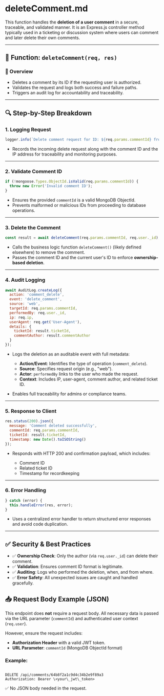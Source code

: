 # deleteComment.md

This function handles the **deletion of a user comment** in a secure, traceable, and validated manner. It is an Express.js controller method typically used in a ticketing or discussion system where users can comment and later delete their own comments.

---

## 🔁 Function: `deleteComment(req, res)`

### 🧱 Overview
- Deletes a comment by its ID if the requesting user is authorized.
- Validates the request and logs both success and failure paths.
- Triggers an audit log for accountability and traceability.

---

## 🔍 Step-by-Step Breakdown

### 1. **Logging Request**
```js
logger.info(`Delete comment request for ID: ${req.params.commentId} from IP: ${req.ip}`);
````

* Records the incoming delete request along with the comment ID and the IP address for traceability and monitoring purposes.

---

### 2. **Validate Comment ID**

```js
if (!mongoose.Types.ObjectId.isValid(req.params.commentId)) {
  throw new Error('Invalid comment ID');
}
```

* Ensures the provided `commentId` is a valid MongoDB ObjectId.
* Prevents malformed or malicious IDs from proceeding to database operations.

---

### 3. **Delete the Comment**

```js
const result = await deleteComment(req.params.commentId, req.user._id);
```

* Calls the business logic function `deleteComment()` (likely defined elsewhere) to remove the comment.
* Passes the comment ID and the current user's ID to enforce **ownership-based deletion**.

---

### 4. **Audit Logging**

```js
await AuditLog.createLog({
  action: 'comment_delete',
  event: 'delete_comment',
  source: 'web',
  targetId: req.params.commentId,
  performedBy: req.user._id,
  ip: req.ip,
  userAgent: req.get('User-Agent'),
  details: {
    ticketId: result.ticketId,
    commentAuthor: result.commentAuthor
  }
});
```

* Logs the deletion as an auditable event with full metadata:

  * **Action/Event**: Identifies the type of operation (`comment_delete`).
  * **Source**: Specifies request origin (e.g., "web").
  * **Actor**: `performedBy` links to the user who made the request.
  * **Context**: Includes IP, user-agent, comment author, and related ticket ID.
* Enables full traceability for admins or compliance teams.

---

### 5. **Response to Client**

```js
res.status(200).json({
  message: 'Comment deleted successfully',
  commentId: req.params.commentId,
  ticketId: result.ticketId,
  timestamp: new Date().toISOString()
});
```

* Responds with HTTP 200 and confirmation payload, which includes:

  * Comment ID
  * Related ticket ID
  * Timestamp for recordkeeping

---

### 6. **Error Handling**

```js
} catch (error) {
  this.handleError(res, error);
}
```

* Uses a centralized error handler to return structured error responses and avoid code duplication.

---

## ✅ Security & Best Practices

* ✅ **Ownership Check**: Only the author (via `req.user._id`) can delete their comment.
* ✅ **Validation**: Ensures comment ID format is legitimate.
* ✅ **Auditing**: Logs who performed the deletion, when, and from where.
* ✅ **Error Safety**: All unexpected issues are caught and handled gracefully.


## 📥 Request Body Example (JSON)

This endpoint does **not** require a request body. All necessary data is passed via the URL parameter (`commentId`) and authenticated user context (`req.user`).

However, ensure the request includes:

- **Authorization Header** with a valid JWT token.
- **URL Parameter**: `commentId` (MongoDB ObjectId format)

### Example:

```

DELETE /api/comments/64b8f2a1c9d4c34b2e9f89a3
Authorization: Bearer \<your\_jwt\_token>

```

✅ No JSON body needed in the request.